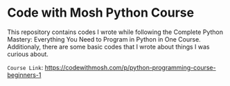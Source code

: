 # Code with Mosh Python Course

This repository contains codes I wrote while following the Complete Python Mastery: Everything You Need to Program in Python in One Course. Additionaly, there are some basic codes that I wrote about things I was curious about.

`Course Link`: https://codewithmosh.com/p/python-programming-course-beginners-1
